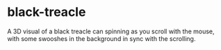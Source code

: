 # black-treacle
A 3D visual of a black treacle can spinning as you scroll with the mouse, with some swooshes in the background in sync with the scrolling.
